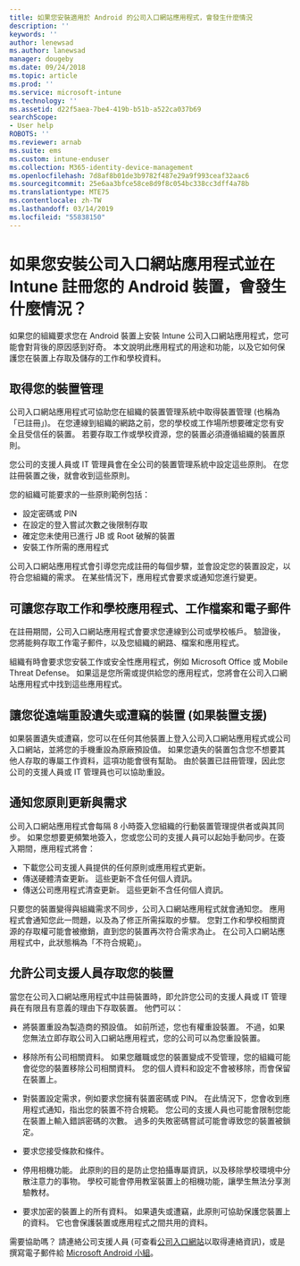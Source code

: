 ```yaml
---
title: 如果您安裝適用於 Android 的公司入口網站應用程式，會發生什麼情況
description: ''
keywords: ''
author: lenewsad
ms.author: lanewsad
manager: dougeby
ms.date: 09/24/2018
ms.topic: article
ms.prod: ''
ms.service: microsoft-intune
ms.technology: ''
ms.assetid: d22f5aea-7be4-419b-b51b-a522ca037b69
searchScope:
- User help
ROBOTS: ''
ms.reviewer: arnab
ms.suite: ems
ms.custom: intune-enduser
ms.collection: M365-identity-device-management
ms.openlocfilehash: 7d8af8b01de3b9782f487e29a9f993ceaf32aac6
ms.sourcegitcommit: 25e6aa3bfce58ce8d9f8c054bc338cc3dff4a78b
ms.translationtype: MTE75
ms.contentlocale: zh-TW
ms.lasthandoff: 03/14/2019
ms.locfileid: "55838150"
---
```

# <a name="what-happens-if-you-install-the-company-portal-app-and-enroll-your-android-device-in-intune"></a>如果您安裝公司入口網站應用程式並在 Intune 註冊您的 Android 裝置，會發生什麼情況？

如果您的組織要求您在 Android 裝置上安裝 Intune 公司入口網站應用程式，您可能會對背後的原因感到好奇。 本文說明此應用程式的用途和功能，以及它如何保護您在裝置上存取及儲存的工作和學校資料。

## <a name="gets-your-device-managed"></a>取得您的裝置管理
公司入口網站應用程式可協助您在組織的裝置管理系統中取得裝置管理 (也稱為「已註冊」)。 在您連線到組織的網路之前，您的學校或工作場所想要確定您有安全且受信任的裝置。 若要存取工作或學校資源，您的裝置必須遵循組織的裝置原則。 

您公司的支援人員或 IT 管理員會在全公司的裝置管理系統中設定這些原則。 在您註冊裝置之後，就會收到這些原則。 

您的組織可能要求的一些原則範例包括：
* 設定密碼或 PIN
* 在設定的登入嘗試次數之後限制存取
* 確定您未使用已進行 JB 或 Root 破解的裝置
* 安裝工作所需的應用程式

公司入口網站應用程式會引導您完成註冊的每個步驟，並會設定您的裝置設定，以符合您組織的需求。 在某些情況下，應用程式會要求或通知您進行變更。

## <a name="gives-you-access-to-work-and-school-apps-work-files-and-email"></a>可讓您存取工作和學校應用程式、工作檔案和電子郵件
在註冊期間，公司入口網站應用程式會要求您連線到公司或學校帳戶。 驗證後，您將能夠存取工作電子郵件，以及您組織的網路、檔案和應用程式。 

組織有時會要求您安裝工作或安全性應用程式，例如 Microsoft Office 或 Mobile Threat Defense。 如果這是您所需或提供給您的應用程式，您將會在公司入口網站應用程式中找到這些應用程式。

## <a name="lets-you-remotely-reset-a-lost-or-stolen-device-if-device-supports-it"></a>讓您從遠端重設遺失或遭竊的裝置 (如果裝置支援)
如果裝置遺失或遭竊，您可以在任何其他裝置上登入公司入口網站應用程式或公司入口網站，並將您的手機重設為原廠預設值。 如果您遺失的裝置包含您不想要其他人存取的專屬工作資料，這項功能會很有幫助。 由於裝置已註冊管理，因此您公司的支援人員或 IT 管理員也可以協助重設。  

## <a name="notifies-you-of-policy-updates-and-requirements"></a>通知您原則更新與需求
公司入口網站應用程式會每隔 8 小時簽入您組織的行動裝置管理提供者或與其同步。 如果您想要更頻繁地簽入，您或您公司的支援人員可以起始手動同步。在簽入期間，應用程式將會：  
* 下載您公司支援人員提供的任何原則或應用程式更新。  
* 傳送硬體清查更新。 這些更新不含任何個人資訊。  
* 傳送公司應用程式清查更新。 這些更新不含任何個人資訊。  

只要您的裝置變得與組織需求不同步，公司入口網站應用程式就會通知您。 應用程式會通知您此一問題，以及為了修正所需採取的步驟。 您對工作和學校相關資源的存取權可能會被撤銷，直到您的裝置再次符合需求為止。 在公司入口網站應用程式中，此狀態稱為「不符合規範」。 

## <a name="permits-company-support-access-to-your-device"></a>允許公司支援人員存取您的裝置
當您在公司入口網站應用程式中註冊裝置時，即允許您公司的支援人員或 IT 管理員在有限且有意義的理由下存取裝置。 他們可以：  

* 將裝置重設為製造商的預設值。 如前所述，您也有權重設裝置。 不過，如果您無法立即存取公司入口網站應用程式，您的公司可以為您重設裝置。  

* 移除所有公司相關資料。 如果您離職或您的裝置變成不受管理，您的組織可能會從您的裝置移除公司相關資料。 您的個人資料和設定不會被移除，而會保留在裝置上。  

* 對裝置設定需求，例如要求您擁有裝置密碼或 PIN。 在此情況下，您會收到應用程式通知，指出您的裝置不符合規範。 您公司的支援人員也可能會限制您能在裝置上輸入錯誤密碼的次數。 過多的失敗密碼嘗試可能會導致您的裝置被鎖定。  

* 要求您接受條款和條件。  

* 停用相機功能。 此原則的目的是防止您拍攝專屬資訊，以及移除學校環境中分散注意力的事物。 學校可能會停用教室裝置上的相機功能，讓學生無法分享測驗教材。  

* 要求加密的裝置上的所有資料。 如果遺失或遭竊，此原則可協助保護您裝置上的資料。 它也會保護裝置或應用程式之間共用的資料。  

需要協助嗎？ 請連絡公司支援人員 (可查看[公司入口網站](https://go.microsoft.com/fwlink/?linkid=2010980)以取得連絡資訊)，或是撰寫電子郵件給 <a href="mailto:wintunedroidfbk@microsoft.com?subject=I'm having trouble installing the Company Portal app on my Android device&body=Describe the issue you're experiencing here.">Microsoft Android 小組</a>。
